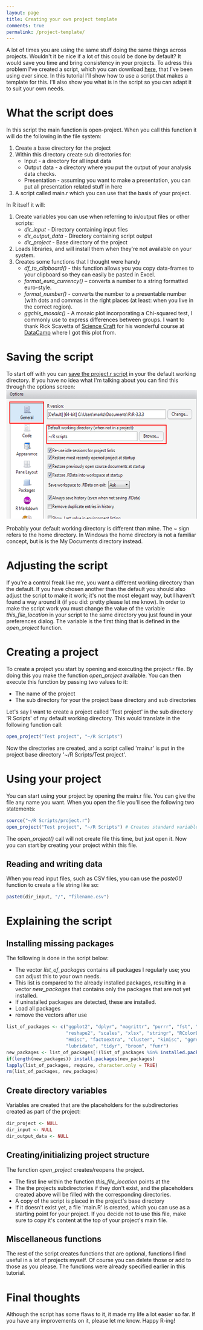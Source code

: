 ```yaml
---
layout: page
title: Creating your own project template
comments: true
permalink: /project-template/
---
```

A lot of times you are using the same stuff doing the same things across projects. Wouldn't it be nice if a lot of this could be done by default? It would save you time and bring consistency in your projects. To adress this problem I've created a script, which you can download [here](https://gist.github.com/mark-me/9815ffab041a5aebd410d21343a8128c/archive/c549cbe56722178053010e47a98c9100b19cbbab.zip), that I've been using ever since. In this tutorial I'll show how to use a script that makes a template for this. I'll also show you what is in the script so you can adapt it to suit your own needs.

# What the script does

In this script the main function is open-project. When you call this function it will do the following in the file system:

1.  Create a base directory for the project
2.  Within this directory create sub directories for:
    *   Input - a directory for all input data
    *   Output data - a directory where you put the output of your analysis data checks.
    *   Presentation - assuming you want to make a presentation, you can put all presentation related stuff in here
3.  A script called main.r which you can use that the basis of your project.

In R itself it will:

1.  Create variables you can use when referring to in/output files or other scripts:
    *   _dir_input_ - Directory containing input files
    *   _dir_output_data_ - Directory containing script output
    *   _dir_project_ - Base directory of the project
2.  Loads libraries, and will install them when they're not available on your system.
3.  Creates some functions that I thought were handy
    *   _df_to_clipboard()_ - this function allows you you copy data-frames to your clipboard so they can easily be pasted in Excel.
    *   _format_euro_currency()_ – converts a number to a string formatted euro-style.
    *   _format_number()_ - converts the number to a presentable number (with dots and commas in the right places (at least: when you live in the correct region).
    *   _ggchis_mosaic()_ - A mosaic plot incorporating a Chi-squared test, I commonly use to express differences between groups. I want to thank Rick Scavetta of [Science Craft](http://www.science-craft.com/) for his wonderful course at [DataCamp](https://www.datacamp.com/courses/data-visualization-with-ggplot2-2) where I got this plot from.

# Saving the script

To start off with you can [save the project.r script](https://github.com/mark-me/The-R-Pages/blob/master/project.r) in your the default working directory. If you have no idea what I'm talking about you can find this through the options screen: 
<img src="/_pages/tutorials/working_directory_setting.png" alt="Character appearance" width="575" height="340" align="centre"/>

Probably your default working directory is different than mine. The ~ sign refers to the home directory. In Windows the home directory is not a familiar concept, but is is the My Documents directory instead. 

# Adjusting the script

If you're a control freak like me, you want a different working directory than the default. If you have chosen another than the default you should also adjust the script to make it work; it's not the most elegant way, but I haven't found a way around it (if you did: pretty please let me know). In order to make the script work you must change the value of the variable _this_file_location_ in your script to the same directory you just found in your preferences dialog. The variable is the first thing that is defined in the _open_project_ function.

# Creating a project

To create a project you start by opening and executing the project.r file. By doing this you make the function _open_project_ available. You can then execute this function by passing two values to it:

*   The name of the project
*   The sub directory for your the project base directory and sub directories

Let's say I want to create a project called 'Test project' in the sub directory 'R Scripts' of my default working directory. This would translate in the following function call: 

```r
open_project("Test project", "~/R Scripts")
```

Now the directories are created, and a script called 'main.r' is put in the project base directory '~/R Scripts/Test project'.

# Using your project

You can start using your project by opening the main.r file. You can give the file any name you want. When you open the file you'll see the following two statements: 

```r
source("~/R Scripts/project.r")
open_project("Test project", "~/R Scripts") # Creates standard variables and functions 
```

The _open_project()_ call will not create file this time, but just open it. Now you can start by creating your project within this file.

## Reading and writing data

When you read input files, such as CSV files, you can use the _paste0()_ function to create a file string like so: 

```r
paste0(dir_input, "/", "filename.csv")
```

# Explaining the script

## Installing missing packages

The following is done in the script below:

* The vector _list_of_packages_ contains all packages I regularly use; you can adjust this to your own needs. 
* This list is compared to the already installed packages, resulting in a vector _new_packages_ that contains only the packages that are not yet installed. 
* If uninstalled packages are detected, these are installed.
* Load all packages
* remove the vectors after use

```r
list_of_packages <- c("ggplot2", "dplyr", "magrittr", "purrr", "fst", "ggmap", "ggthemes", 
                      "reshape2", "scales", "xlsx", "stringr", "RColorBrewer", "qgraph", 
                      "Hmisc", "factoextra", "cluster", "kimisc", "ggrepel", "class",
                      "lubridate", "tidyr", "broom", "funr")
new_packages <- list_of_packages[!(list_of_packages %in% installed.packages()[,"Package"])]
if(length(new_packages)) install.packages(new_packages)
lapply(list_of_packages, require, character.only = TRUE)
rm(list_of_packages, new_packages)
```

## Create directory variables

Variables are created that are the placeholders for the subdirectories created as part of the project:
```r
dir_project <- NULL
dir_input <- NULL
dir_output_data <- NULL
```

## Creating/initializing project structure

The function _open_project_ creates/reopens the project. 

* The first line within the function _this_file_location_ points at the  
* The the projects subdirectories if they don't exist, and the placeholders created above will be filled with the corresponding directories.
* A copy of the script is placed in the project's base directory
* If it doesn't exist yet, a file 'main.R' is created, which you can use as a starting point for your project. If you decide not to use this file, make sure to copy it's content at the top of your project's main file.

## Miscellaneous functions

The rest of the script creates functions that are optional, functions I find useful in a lot of projects myself. Of course you can delete those or add to those as you please. The functions were already specified earlier in this tutorial.

# Final thoughts

Although the script has some flaws to it, it made my life a lot easier so far. If you have any improvements on it, please let me know. Happy R-ing!
